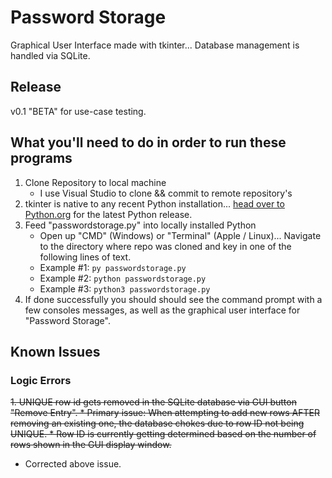 # Password Storage
Graphical User Interface made with tkinter... Database management is handled via SQLite.

## Release
v0.1 "BETA" for use-case testing.

## What you'll need to do in order to run these programs
1. Clone Repository to local machine
    * I use Visual Studio to clone && commit to remote repository's
2. tkinter is native to any recent Python installation... [head over to Python.org](https://www.python.org/downloads/) for the latest Python release.
3. Feed "passwordstorage.py" into locally installed Python
    * Open up "CMD" (Windows) or "Terminal" (Apple / Linux)... Navigate to the directory where repo was cloned and key in one of the following lines of text. 
    * Example #1: ```py passwordstorage.py```
    * Example #2: ```python passwordstorage.py```
    * Example #3: ```python3 passwordstorage.py```
4. If done successfully you should should see the command prompt with a few consoles messages, as well as the graphical user interface for "Password Storage".

## Known Issues
### Logic Errors
~~1. UNIQUE row id gets removed in the SQLite database via GUI button "Remove Entry".
    * Primary issue: When attempting to add new rows AFTER removing an existing one, the database chokes due to row ID not being UNIQUE. 
      * Row ID is currently getting determined based on the number of rows shown in the GUI display window.~~
  * Corrected above issue.
